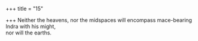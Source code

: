 +++
title = "15"

+++
Neither the heavens, nor the midspaces will encompass mace-bearing  Indra with his might,  
nor will the earths.  